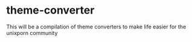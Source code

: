 # theme-converter
This will be a compilation of theme converters to make life easier for the unixporn community
